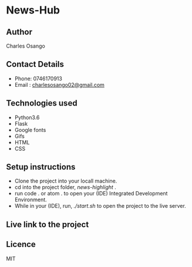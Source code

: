 # News-Hub

## Author
Charles Osango

## Contact Details
* Phone: 0746170913
* Email : charlesosango02@gmail.com

## Technologies used
* Python3.6
* Flask
* Google fonts
* Gifs
* HTML
* CSS

## Setup instructions
* Clone the project into your locall machine.
* cd into the project folder, *news-highlight* .
* run code . or atom . to open your (IDE) Integrated Development Environment.
* While in your (IDE), run, *./start.sh* to open the project to the live server.

## Live link to the project


## Licence
MIT
